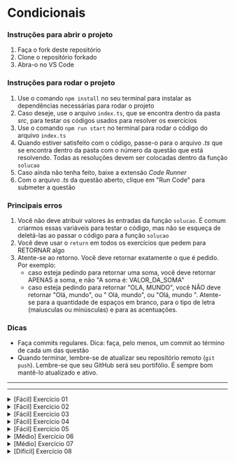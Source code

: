 # Condicionais

### Instruções para abrir o projeto

1. Faça o fork deste repositório
2. Clone o repositório forkado
3. Abra-o no VS Code

### Instruções para rodar o projeto

1. Use o comando `npm install` no seu terminal para instalar as dependências necessárias para rodar o projeto
2. Caso deseje, use o arquivo `index.ts`, que se encontra dentro da pasta _src_, para testar os códigos usados para resolver os exercícios
3. Use o comando `npm run start` no terminal para rodar o código do arquivo `index.ts`
4. Quando estiver satisfeito com o código, passe-o para o arquivo _.ts_ que se encontra dentro da pasta com o número da questão que está resolvendo. Todas as resoluções devem ser colocadas dentro da função `solucao`
5. Caso ainda não tenha feito, baixe a extensão _Code Runner_
6. Com o arquivo _.ts_ da questão aberto, clique em "Run Code" para submeter a questão

### Principais erros

1. Você não deve atribuir valores às entradas da função `solucao`. É comum criarmos essas variáveis para testar o código, mas não se esqueça de deletá-las ao passar o código para a função `solucao`
2. Você deve usar o `return` em todos os exercícios que pedem para RETORNAR algo
3. Atente-se ao retorno. Você deve retornar exatamente o que é pedido. Por exemplo:
   - caso esteja pedindo para retornar uma soma, você deve retornar APENAS a soma, e não "A soma é: VALOR_DA_SOMA"
   - caso esteja pedindo para retornar "OLA, MUNDO", você NÃO deve retornar "Olá, mundo", ou " Olá, mundo", ou "Olá, mundo ". Atente-se para a quantidade de espaços em branco, para o tipo de letra (maíusculas ou minúsculas) e para as acentuações.

### Dicas

- Faça commits regulares. Dica: faça, pelo menos, um commit ao término de cada um das questão
- Quando terminar, lembre-se de atualizar seu repositório remoto (`git push`). Lembre-se que seu GitHub será seu portifólio. É sempre bom mantê-lo atualizado e ativo.

---

---

<details>
<summary>[Fácil] Exercicio 01</summary>

# Presa ou predador

## Problema

Em uma reportagem de 2016, a revista Veja cita as principais características que indicam se um animal é presa ou predador. Uma delas, segundo a revista, é que as presas costumam ter os olhos nos lados da cabeça, o que oferece um amplo ângulo de visão.

Martin Banks, professor de óptica da Universidade de Berkeley, diz o seguinte:

“A primeira necessidade desses animais (presas) é detectar predadores. Por isso, desenvolveram uma visão panorâmica com poucos pontos cegos”.

Você foi contratado pelo grupo de pesquisadores que desenvolveram essa pesquisa para criar um programa que diga se um animal é presa ou predador.

## Entrada

A entrada do seu programa é composta de uma variável do tipo booleana chamada `olhosNasLaterais`, que indica se o animal analisado tem ou não olhos nas laterais da cabeça. O valor de true significa que o animal tem olhos nas laterais; false, que não tem.

## Saída

Seu programa deve **RETORNAR**:

- `PRESA`: se o animal tiver olhos nas laterais da cabeça

- `PREDADOR`: se não tiver olhos nas laterais da cabeça

## Exemplos

### Entrada 1

`olhosNasLaterais = true`

### Saída 1

"PRESA"

### Explicação 1

O animal possui olhos nas laterais da cabeça e, portanto, é uma presa.

</details>

<details>
<summary>[Fácil] Exercicio 02</summary>

# Jogo de carta de batalha da Cubos

## Problema

A Cubos Academy criou um simples jogo de batalha de cartas que funciona da seguinte forma:

1. Cada jogador possui uma carta monstro na mão, que mostra a força que aquele monstro possui;
2. Vence o jogo o jogador que possui o monstro mais forte;
3. Caso as forças sejam iguais, há um empate.

Você deve criar um programa que implemente a lógica acima.

## Entrada

A entrada do problema será sempre composta por 2 variaveis:

- `monstro1` do tipo number. Essa é a força do monstro do jogador 1
- `monstro2` do tipo number. Essa é a força do monstro do jogador 2

## Saída

Você deve **RETORNAR**:

- `JOGADOR 1 GANHOU`: caso o jogador 1 tenha ganhado;
- `JOGADOR 2 GANHOU`: caso o jogador 2 tenha ganhado;
- `EMPATE`: caso o jogo tenha terminado empatado.

## Exemplos

### Entrada 1

`monstro1 = 34`

`monstro1 = 55`

### Saída 1

"JOGADOR 2 GANHOU"

### Explicação 1

A força do monstro do jogador 2, que é de 55, é maior que a do monstro do jogador 1, que é de 34.

</details>

<details>
<summary>[Fácil] Exercicio 03</summary>

# Períodos históricos

## Problema

Como forma de facilitar o estudo, podemos dividir a história da humanidade em quatro grandes períodos, também chamados de "Idades". São eles:

- Idade antiga: vai de 4000 anos a.C., até a queda do Império Romano do Ocidente, em 476 da era cristã;
- Idade média: tem início depois de 476 e vai até a tomada de Constantinopla, pelos turcos otomanos, em 1453;
- Idade moderna: tem início depois de 1453 e vai até o ano de 1789, data da Revolução Francesa;
- Idade contemporânea: tem início após 1789 até os dias atuais.

Crie um programa que ao receber um ano retorne qual o período da história aquele ano se refere.

## Entrada

A entrada do problema será sempre composta por um variável no do tipo inteiro chamada `ano`. Essa variável armazena o valor do ano que está sendo analisado.

## Saída

Você deve **RETORNAR** na tela qual o período da história o ano está inserido:

- `ANTIGA`: se o ano estiver no período da idade antiga
- `MEDIA`: se o ano estiver no período da idade média
- `MODERNA`: se o ano estiver no período da idade moderna
- `CONTEMPORANEA`: se o ano estiver no período da idade comtemporânea

## Exemplos

### Entrada 1

`ano = -3000`

### Saída 1

"ANTIGA"

### Explicação 1

O ano analisado está entre -4000 e 476, período que corresponde à idade antiga.

</details>

<details>
<summary>[Fácil] Exercício 04</summary>

# Dupla de prova

## Problema

Uma escola resolveu implementar um sistema de provas no qual a última prova de cada matéria é feita em dupla. A escola espera que isso ajude os alunos que estão indo mal a não desistirem.

Para não prejudicar os bons alunos, a escola decidiu que a diferença entre as notas dos dois alunos da dupla deveria ser menor que 1.5 pontos, pois, desta forma, a dupla estaria equilibrada com estudantes que estão com rendimentos próximo. Isso evitaria que algum aluno que estivesse com nota alta tivesse que fazer dupla com algum com nota muito baixa.

Você foi contratado pela escola para implementar o programa que indique aos professores se a dupla que eles estão formando é ou não válida de acordo com critério estabelecido acima.

## Entrada

A entrada do seu programa será composta por duas variáveis:

- `nota1`: variável do tipo number que armazena a nota de um aluno da dupla
- `nota2`: variável do tipo number que armazena a nota do outro aluno da dupla

## Saída

Você deve **RETORNAR**:

- `DUPLA VALIDA`: se a diferença entre as notas for menor que 1.5
- `DUPLA INVALIDA`: caso contrário

## Exemplo

### Entrada 1

`nota1 = 10`

`nota2 = 8`

### Saída 1

"DUPLA INVALIDA"

### Explicação 1

A diferença entre as notas é de 10 - 8 = 2. Ou seja, a dupla é inválida.

</details>

<details>

<summary>[Fácil] Exercício 05</summary>

# Temperatura ideal da cerveja

## Problema

Você foi contratado pela Cubos Beer Bar, um bar da Cubos destinado a pessoas que gostam de consumir cervejas.

Em uma reportagem de 2018, a Super Abril destaca que, por causa diversos fatores, dentre eles a diferença entre as cervejas, "não existe uma única temperatura ideal" para elas. Nessa reportagem, ela também destaca alguns tipos de cervejas e as respectivas temperaturas ideais de o consumo:

- Cerveja pilsen: de 0 a 4 ºC;

- Cerveja de trigo: 4 a 6 ºC;

- Cerveja IPA: de 7 a 10 ºC.

Você deve criar um programa que identifique se uma determinada cerveja que será servida a um cliente está na temperatura ideal para consumo.

## Entrada

A entrada do seu programa será comporta por duas variáveis:

- `cerveja`: variável do tipo string que armazena o tipo da cerveja que será servida ao cliente. Essa variável pode assumir os seguintes valores: `pilsen`, `trigo` ou `ipa`

- `temperatura`: variável do tipo number que armazena a temperatura da cerveja que será servida ao cliente

## Saída

Você deve **RETORNAR** na tela:

`TEMPERATURA IDEAL`: caso a cerveja a ser servida esteja na temperatura ideal;

`TEMPERATURA NAO IDEAL`: caso a cerveja a ser servida NÃO esteja na temperatura ideal.

## Exemplo

### Entrada 1

`cerveja = ipa`

`temperatura = 7`

### Saída 1

"TEMPERATURA IDEAL"

### Explicação 1

A cerveja a ser servida é do tipo IPA e, portanto, a temperatura ideal está entre 7 e 10 ºC. A temperatura da cerveja é de 8 ºC e, portanto, é ideal.

</details>

<details>
<summary>[Médio] Exercício 06</summary>

# Controle de caixa de um ônibus

## Problema

Você foi contratado pela empresa de ônibus da sua cidade para desenvolver um programa para automatizar o processo de controle de caixa diário dos ônibus.

Todos os dias, um responsável deve entrar em cada ônibus e:

1. Ver quantas pessoas passaram pela roleta, número registrado por um sistema presente no próprio dispositivo;

2. Contar a quantidade de dinheiro no caixa;

3. Calcular, com base nesses valores e no preço da passagem, se está tudo certo com o caixa.

O valor esperado em caixa é obtido por:

$valorEsperado = (númeroPessoasPassaramPelaRoleta) x (valorPassagem)$.

## Entrada

A entrada do seu programa será composta por 3 variáveis:

- `marcacaoRoleta`: variável do tipo number que armazena a quantidade de pessoas que passaram pela roleta
- `quantidadeCaixa`: variável do tipo number que armazena a quantidade de dinheiro no caixa
- `precoPassagem`: variável do tipo number que armazena o preço da passagem de ônibus

## Saída

Você deve **RETONRAR**:

- `TUDO CERTO`: caso o dinheiro em caixa seja igual ao dinheiro esperado
- `DINHEIRO SOBRANDO`: caso o dinheiro em caixa seja maior que o esperado
- `DINHEIRO FALTANDO`: caso o dinheiro em caixa seja menor que o esperado

## Exemplo

### Entrada 1

`marcacaoRoleta = 45`

`quantidadeCaixa = 257`

`precoPassagem = 5.70`

### Saída 1

"DINHEIRO SOBRANDO"

### Explicação 1

A quantidade de dinheiro esperada, de acordo com a quantidade de passageiros que passaram pela roleta e pelo preço da passagem, é de 45 x 5,70 = 256,50. Como a quantidade de dinheiro em caixa é de 257, temos R$ 0,50 a mais.

</details>

<details>
<summary>[Médio] Exercício 07</summary>

# Aprovação rigorosa

## Problema

Uma escola resolveu implementar um sistema de aprovação mais rigoroso. Para que um aluno seja aprovado e passe de ano ele deve:

Ter uma média mínima de 60 pontos, frequência mínima de 75% e não ter zerado o projeto final ou
Apesar de não ter obtido média mínima de 60, o aluno deve ter uma frequência mínima de 75% e ter obtido uma nota no projeto final de no mínimo 85 pontos.

Você deve criar um programa que verifique se um aluno está ou não aprovado de acordo com sua média, sua frequência e a nota que ele obteve no projeto final.

## Entrada

A entrada do problema será sempre composta por três variáveis:

- `media`: variável do tipo number. Essa variável armazena o valor da média do aluno analisado;
- `frequencia`: variável do tipo number. Essa variável armazena a frequência, em porcentagem, do aluno analisado;
- `projetoFinal`: variável do tipo number. Essa variável armazena o valor da nota obtida no projeto final do aluno analisado.

## Saída

Você deve **RETONRAR**:

- `APROVADO`: caso o aluno tenha sido aprovado
- `REPROVADO`: caso o aluno tenha sido reprovado

## Exemplo

### Entrada 1

`media = 80`

`frequencia = 74`

`projetoFinal = 78`

### Saída 1

"REPROVADO"

### Explicação 1

Apesar do aluno ter obtido uma média igual a 80 e uma nota no projeto final igual a 78, ele não obteve 75% de frequencia.

### Entrada 2

`media = 55`

`frequencia = 90`

`projetoFinal = 98`

### Saída 2

"APROVADO"

### Explicação 2

Apesar do aluno não ter obtido uma média mínima de 60 pontos, ele alcançou a frequência mínima e tirou a nota mínima exigida no projeto final.

</details>

<details>

<summary>[Difícil] Exercício 08</summary>

# Placar de vôlei

## Problema

Você ficou responsavel por fazer uma atualização no software que controla um placar de um ginásio de vôlei. No vôlei de quadra, um set se encerra quando um dos times atinge pelo menos 25 pontos e tem pelo menos 2 pontos de vantagem sobre o adversário. Seu papel é, a partir do placar de um set do jogo, informar se:

- e o time A venceu o set
- Se o time B venceu o set
- Se o time A está vencendo o set (mas ainda não venceu)
- Se o time B está vencendo o set (mas ainda não venceu)
- Se o jogo está empatado

## Entrada

A entrada será sempre composta por duas variáveis:

- `pontosA`: variável numérica que armazena a quantidade de pontos o time A fez no set até o momento
- `pontosB`: variável numérica que armazena a quantidade de pontos o time B fez no set até o momento

## Saída

Você deverá **RETONRAR** apenas um dos quatro status possíveis:

- `TIME A VENCEU O SET`: caso o time A tenha vencido o set
- `TIME B VENCEU O SET`: caso o time B tenha vencido o set
- `TIME A VENCENDO`: caso o time A esteja vencendo o set, mas ainda não tenha vencido
- `TIME B VENCENDO`: caso o time B esteja vencendo o set, mas ainda não tenha vencido
- `JOGO EMPATADO`: caso o jogo esteja empatado

## Exemplo

### Entrada 1

`pontosA = 3`

`pontosB = 0`

### Saída 1

"TIME A VENCENDO"

### Explicação 1

O time A já venceu pois atingiu pelo menos 25 pontos e pelo menos dois de vantagem.

### Entrada 2

`pontosA = 25`

`pontosB = 23`

### Saída 2

"TIME A VENCEU O SET"

### Explicação 2

O time A está vencendo. Ainda não venceu pois, apesar de ter feito mais de 25 pontos, ainda não atingiu pelo menos 2 de vantagem.

</details>
